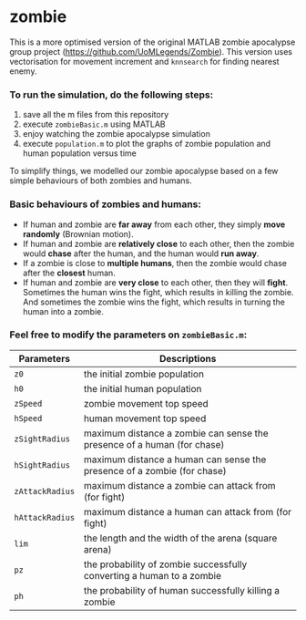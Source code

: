 # zombie
This is a more optimised version of the original MATLAB zombie apocalypse group project (https://github.com/UoMLegends/Zombie). This version uses vectorisation for movement increment and `knnsearch` for finding nearest enemy.

### To run the simulation, do the following steps:
1. save all the m files from this repository
2. execute `zombieBasic.m` using MATLAB
3. enjoy watching the zombie apocalypse simulation
4. execute `population.m` to plot the graphs of zombie population and human population versus time 


To simplify things, we modelled our zombie apocalypse based on a few simple behaviours of both zombies and humans.
### Basic behaviours of zombies and humans:
* If human and zombie are **far away** from each other, they simply **move randomly** (Brownian motion).
* If human and zombie are **relatively close** to each other, then the zombie would **chase** after the human, and the human would **run away**.
* If a zombie is close to **multiple humans**, then the zombie would chase after the **closest** human.
* If human and zombie are **very close** to each other, then they will **fight**. Sometimes the human wins the fight, which results in killing the zombie. And sometimes the zombie wins the fight, which results in turning the human into a zombie.


### Feel free to modify the parameters on `zombieBasic.m`:
Parameters | Descriptions
---------- | ------------
`z0` | the initial zombie population
`h0` | the initial human population
`zSpeed` | zombie movement top speed
`hSpeed` | human movement top speed
`zSightRadius` | maximum distance a zombie can sense the presence of a human (for chase)
`hSightRadius` | maximum distance a human can sense the presence of a zombie (for chase)
`zAttackRadius` | maximum distance a zombie can attack from (for fight)
`hAttackRadius` | maximum distance a human can attack from (for fight)
`lim` | the length and the width of the arena (square arena)
`pz`| the probability of zombie successfully converting a human to a zombie
`ph`| the probability of human successfully killing a zombie
